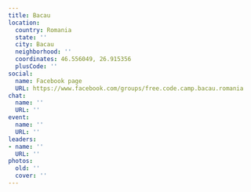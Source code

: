 ```yaml
---
title: Bacau
location:
  country: Romania
  state: ''
  city: Bacau
  neighborhood: ''
  coordinates: 46.556049, 26.915356
  plusCode: ''
social:
  name: Facebook page
  URL: https://www.facebook.com/groups/free.code.camp.bacau.romania
chat:
  name: ''
  URL: ''
event:
  name: ''
  URL: ''
leaders:
- name: ''
  URL: ''
photos:
  old: ''
  cover: ''
---
```

